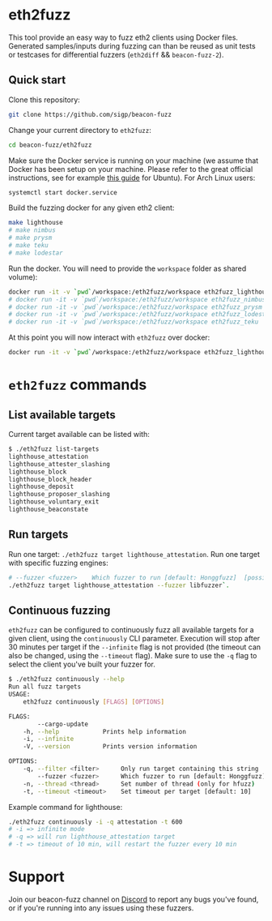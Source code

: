 # eth2fuzz

This tool provide an easy way to fuzz eth2 clients using Docker files.
Generated samples/inputs during fuzzing can than be reused as unit tests or testcases for differential fuzzers (`eth2diff` && `beacon-fuzz-2`).


## Quick start

Clone this repository:

```sh
git clone https://github.com/sigp/beacon-fuzz
```

Change your current directory to `eth2fuzz`:

```sh
cd beacon-fuzz/eth2fuzz
```

Make sure the Docker service is running on your machine (we assume that Docker has been setup on your machine. Please refer to the great official instructions, see for example [this guide](https://docs.docker.com/engine/install/ubuntu/) for Ubuntu). For Arch Linux users:

```sh
systemctl start docker.service
```

Build the fuzzing docker for any given eth2 client:
``` sh
make lighthouse
# make nimbus
# make prysm
# make teku
# make lodestar
```

Run the docker. You will need to provide the `workspace` folder as shared volume):
``` sh
docker run -it -v `pwd`/workspace:/eth2fuzz/workspace eth2fuzz_lighthouse
# docker run -it -v `pwd`/workspace:/eth2fuzz/workspace eth2fuzz_nimbus
# docker run -it -v `pwd`/workspace:/eth2fuzz/workspace eth2fuzz_prysm
# docker run -it -v `pwd`/workspace:/eth2fuzz/workspace eth2fuzz_lodestar
# docker run -it -v `pwd`/workspace:/eth2fuzz/workspace eth2fuzz_teku
```

At this point you will now interact with `eth2fuzz` over docker:
``` sh
docker run -it -v `pwd`/workspace:/eth2fuzz/workspace eth2fuzz_lighthouse help
```


# `eth2fuzz` commands

## List available targets

Current target available can be listed with:
```sh
$ ./eth2fuzz list-targets
lighthouse_attestation
lighthouse_attester_slashing
lighthouse_block
lighthouse_block_header
lighthouse_deposit
lighthouse_proposer_slashing
lighthouse_voluntary_exit
lighthouse_beaconstate
```

## Run targets

Run one target: `./eth2fuzz target lighthouse_attestation`.
Run one target with specific fuzzing engines:
``` sh
# --fuzzer <fuzzer>    Which fuzzer to run [default: Honggfuzz]  [possible values: Afl, Honggfuzz, Libfuzzer]
./eth2fuzz target lighthouse_attestation --fuzzer libfuzzer`.
```

## Continuous fuzzing

`eth2fuzz` can be configured to continuously fuzz all available targets for a given client, using the `continuously` CLI parameter. Execution will stop after 30 minutes per target if the `--infinite` flag is not provided (the timeout can also be changed, using the `--timeout` flag). Make sure to use the `-q` flag to select the client you've built your fuzzer for.

``` sh
$ ./eth2fuzz continuously --help
Run all fuzz targets
USAGE:
    eth2fuzz continuously [FLAGS] [OPTIONS]

FLAGS:
        --cargo-update    
    -h, --help            Prints help information
    -i, --infinite        
    -V, --version         Prints version information

OPTIONS:
    -q, --filter <filter>      Only run target containing this string
        --fuzzer <fuzzer>      Which fuzzer to run [default: Honggfuzz]  [possible values: Afl, Honggfuzz, Libfuzzer]
    -n, --thread <thread>      Set number of thread (only for hfuzz)
    -t, --timeout <timeout>    Set timeout per target [default: 10]
```

Example command for lighthouse:
``` sh
./eth2fuzz continuously -i -q attestation -t 600
# -i => infinite mode
# -q => will run lighthouse_attestation target
# -t => timeout of 10 min, will restart the fuzzer every 10 min
```

# Support

Join our beacon-fuzz channel on [Discord](https://discord.gg/AkPb4vx) to report any bugs you've found, or if you're running into any issues using these fuzzers.

